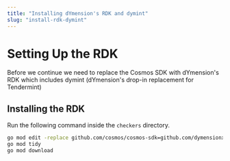 ```yaml
---
title: "Installing dYmension's RDK and dymint"
slug: "install-rdk-dymint"
---
```


# Setting Up the RDK

Before we continue we need to replace the Cosmos SDK with dYmension's RDK which includes dymint (dYmension's drop-in replacement for Tendermint)

## Installing the RDK

Run the following command inside the `checkers` directory.

```sh
go mod edit -replace github.com/cosmos/cosmos-sdk=github.com/dymensionxyz/rdk@v0.1.0-sdk-v0.45.4-dymint-v0.1.0
go mod tidy
go mod download
```
